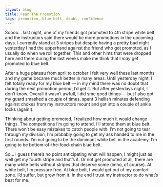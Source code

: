 ```yaml
---
layout: blog
title: Fear The Promotion
tags: promotion, blue belt, doubt, confidence
---
```

Soooo… last night, one of my friends got promoted to 4th stripe white belt and the instructors said there would be more promotions in the upcoming days. I currently stand at 3 stripes but despite having a pretty bad night yesterday I had the upperhand against the friend who got promoted, as I usually do when we roll together. This and other hints that were dropped here and there during the last weeks make me think that I *may* get promoted to blue belt.

After a huge plateau from april to october I felt very well these last months and my game became much better in many areas. Until yesterday night, I felt totally ready for my blue belt — in my mind there was no doubt that during the next promotion period, I’d get it. But after yesterdays night, I don’t know. Overall it wasn’t awfull, I did sme good things — but I also got my guard smashed a couple of times, spent 3 hellish minutes defending against chokes from my instructors mount and got into a couple of ankle locks (again!).

Thinking about getting promoted, I realized how much it would change things. The competitions I’m going to attend, I’ll attend them at blue belt. There won’t be easy mistakes to catch people with. I’m not going to tear through my division, I’m probably going to get my ass handed to me in the first rounds. I’m not going to be the dominant white belt in the academy, I’m going to be bottom-of-the-food-chain blue belt.

So… I guess there’s no point anticipating what will happen, I might just as well get my fourth stripe and that’s it. Or not get promoted at all, there are many white belts without stripes that deserve some (imho, of course). At white belt, I’m pressure free. At blue belt, I would get out of my comfort zone. I’d suffer, but grow from it. In the end I trust my instructor to do what’s best for me.